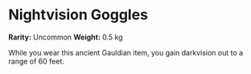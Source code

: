 # Nightvision Goggles

**Rarity:** Uncommon
**Weight:** 0.5 kg

While you wear this ancient Gauldian item, you gain darkvision out to a range of 60 feet.